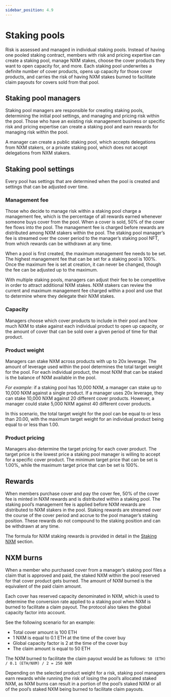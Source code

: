 ```yaml
---
sidebar_position: 4.9
---
```


# Staking pools

Risk is assessed and managed in individual staking pools. Instead of having one pooled staking contract, members with risk and pricing expertise can create a staking pool, manage NXM stakes, choose the cover products they want to open capacity for, and more. Each staking pool underwrites a definite number of cover products, opens up capacity for those cover products, and carries the risk of having NXM stakes burned to facilitate claim payouts for covers sold from that pool.

## Staking pool managers

Staking pool managers are responsible for creating staking pools, determining the initial pool settings, and managing and pricing risk within the pool. Those who have an existing risk management business or specific risk and pricing expertise can create a staking pool and earn rewards for managing risk within the pool.

A manager can create a public staking pool, which accepts delegations from NXM stakers, or a private staking pool, which does not accept delegations from NXM stakers.

## Staking pool settings

Every pool has settings that are determined when the pool is created and settings that can be adjusted over time.

### Management fee

Those who decide to manage risk within a staking pool charge a management fee, which is the percentage of all rewards earned whenever someone buys cover from the pool. When a cover is sold, 50% of the cover fee flows into the pool. The management fee is charged before rewards are distributed among NXM stakers within the pool. The staking pool manager’s fee is streamed over the cover period to the manager’s staking pool NFT, from which rewards can be withdrawn at any time.

When a pool is first created, the maximum management fee needs to be set. The highest management fee that can be set for a staking pool is 100%. Once the maximum fee is set at creation, it can never be changed, though the fee can be adjusted up to the maximum.

With multiple staking pools, managers can adjust their fee to be competitive in order to attract additional NXM stakes. NXM stakers can review the current and maximum management fee charged within a pool and use that to determine where they delegate their NXM stakes.

### Capacity

Managers choose which cover products to include in their pool and how much NXM to stake against each individual product to open up capacity, or the amount of cover that can be sold over a given period of time for that product.

### Product weight

Managers can stake NXM across products with up to 20x leverage. The amount of leverage used within the pool determines the total target weight for the pool. For each individual product, the most NXM that can be staked is the balance of NXM available in the pool. 

*For example*: if a staking pool has 10,000 NXM, a manager can stake up to 10,000 NXM against a single product. If a manager uses 20x leverage, they can stake 10,000 NXM against 20 different cover products. However, a manager could stake 5,000 NXM against 40 different cover products.

In this scenario, the total target weight for the pool can be equal to or less than 20.00, with the maximum target weight for an individual product being equal to or less than 1.00.

### Product pricing

Managers also determine the target pricing for each cover product. The target price is the lowest price a staking pool manager is willing to accept for a specific cover product. The minimum target price that can be set is 1.00%, while the maximum target price that can be set is 100%.

## Rewards

When members purchase cover and pay the cover fee, 50% of the cover fee is minted in NXM rewards and is distributed within a staking pool. The staking pool’s management fee is applied before NXM rewards are distributed to NXM stakers in the pool. Staking rewards are streamed over the course of the cover period and accrue to the pool manager’s staking position. These rewards do not compound to the staking position and can be withdrawn at any time.

The formula for NXM staking rewards is provided in detail in the [Staking NXM](/protocol/staking/#staking-rewards-formula) section.

## NXM burns

When a member who purchased cover from a manager’s staking pool files a claim that is approved and paid, the staked NXM within the pool reserved for that cover product gets burned. The amount of NXM burned is the equivalent of the paid claim amount.

Each cover has reserved capacity denominated in NXM, which is used to determine the conversion rate applied to a staking pool when NXM is burned to facilitate a claim payout. The protocol also takes the global capacity factor into account.

See the following scenario for an example:
* Total cover amount is 100 ETH
* 1 NXM is equal to 0.1 ETH at the time of the cover buy
* Global capacity factor is 2 at the time of the cover buy
* The claim amount is equal to 50 ETH

The NXM burned to facilitate the claim payout would be as follows:
<code>50 (ETH) / 0.1 (ETH/NXM) / 2  = 250 NXM</code><p>
</p>

Depending on the selected product weight for a risk, staking pool managers earn rewards while running the risk of losing the pool’s allocated staked NXM, as NXM burns can result in a portion of the pool’s staked NXM or all of the pool’s staked NXM being burned to facilitate claim payouts.
